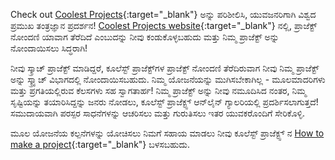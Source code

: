 Check out [Coolest Projects](https://coolestprojects.org/){:target="_blank"} ಅನ್ನು ಪರಿಶೀಲಿಸಿ, ಯುವಜನರಿಗಾಗಿ ವಿಶ್ವದ ಪ್ರಮುಖ ತಂತ್ರಜ್ಞಾನ ಪ್ರದರ್ಶನ! [Coolest Projects website](https://coolestprojects.org/){:target="_blank"} ನಲ್ಲಿ, ಪ್ರಾಜೆಕ್ಟ್ ನೋಂದಣಿ ಯಾವಾಗ ತೆರೆದಿದೆ ಎಂಬುದನ್ನು ನೀವು ಕಂಡುಕೊಳ್ಳಬಹುದು ಮತ್ತು ನಿಮ್ಮ ಪ್ರಾಜೆಕ್ಟ್ ಅನ್ನು ನೋಂದಾಯಿಸಲು ಸಿದ್ಧರಾಗಿ!

ನೀವು ಸ್ಕ್ರಾಚ್ ಪ್ರಾಜೆಕ್ಟ್ ಮಾಡಿದ್ದರೆ, ಕೂಲೆಸ್ಟ್ ಪ್ರಾಜೆಕ್ಟ್‌ಗಳ ಪ್ರಾಜೆಕ್ಟ್ ನೋಂದಣಿ ತೆರೆದಿರುವಾಗ ನೀವು ನಿಮ್ಮ ಪ್ರಾಜೆಕ್ಟ್ ಅನ್ನು ಸ್ಕ್ರ್ಯಾಚ್ ವಿಭಾಗದಲ್ಲಿ ನೋಂದಾಯಿಸಬಹುದು. ನಿಮ್ಮ ಯೋಜನೆಯನ್ನು ಮುಗಿಸಬೇಕಾಗಿಲ್ಲ - ಮೂಲಮಾದರಿಗಳು ಮತ್ತು ಪ್ರಗತಿಯಲ್ಲಿರುವ ಕೆಲಸಗಳು ಸಹ ಸ್ವಾಗತಾರ್ಹ! ನಿಮ್ಮ ಪ್ರಾಜೆಕ್ಟ್ ಅನ್ನು ನೀವು ನಮೂದಿಸಿದ ನಂತರ, ನಿಮ್ಮ ಸೃಷ್ಟಿಯನ್ನು ತಯಾರಿಸಿದ್ದನ್ನು ಜನರು ನೋಡಲು, ಕೂಲೆಸ್ಟ್ ಪ್ರಾಜೆಕ್ಟ್ಸ್ ಆನ್‌ಲೈನ್ ಗ್ಯಾಲರಿಯಲ್ಲಿ ಪ್ರದರ್ಶಿಸಲಾಗುತ್ತದೆ! ಸಮುದಾಯವಾಗಿ ಪರಸ್ಪರ ಸಾಧನೆಗಳನ್ನು ಆಚರಿಸಲು ಮತ್ತು ಗುರುತಿಸಲು ಇತರ ಯುವಕರೊಂದಿಗೆ ಸೇರಿಕೊಳ್ಳಿ.

ಮೂಲ ಯೋಜನೆಯ ಕಲ್ಪನೆಗಳನ್ನು ಯೋಚಿಸಲು ನಿಮಗೆ ಸಹಾಯ ಮಾಡಲು ನೀವು ಕೂಲೆಸ್ಟ್ ಪ್ರಾಜೆಕ್ಟ್ಸ್ ನ [How to make a project](https://coolestprojects.org/2020/03/31/how-to-make-a-project-workbook-and-additional-resources/){:target="_blank"} ಬಳಸಬಹುದು.
